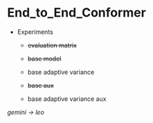 # End_to_End_Conformer
- Experiments
  - ~~evaluation matrix~~
  
  - ~~base model~~
  - base adaptive variance
  
  - ~~base aux~~
  - base adaptive variance aux
 
*gemini -> leo*
